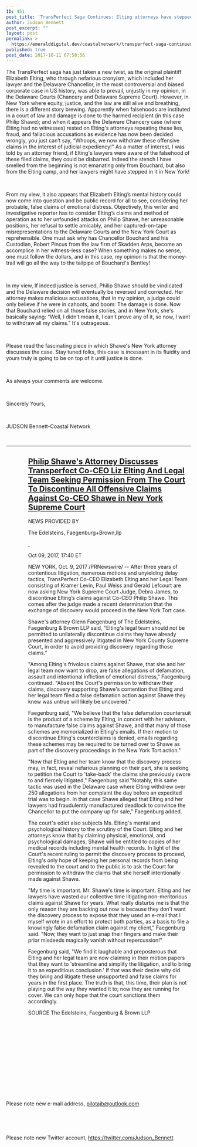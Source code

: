 ```yaml
---
ID: 451
post_title: 'TransPerfect Saga Continues: Elting attorneys have stepped in it '
author: Judson Bennett
post_excerpt: ""
layout: post
permalink: >
  https://emeralddigital.dev/coastalnetwork/transperfect-saga-continues-elting-attorneys-have-stepped-in-it/
published: true
post_date: 2017-10-11 07:58:56
---
```

The TransPerfect saga has just taken a new twist, as the original plaintiff Elizabeth Elting, who through nefarious cronyism, which included her lawyer and the Delaware Chancellor, in the most controversial and biased corporate case in US history, was able to prevail, unjustly in my opinion, in the Delaware Courts (Chancery and Delaware Supreme Court). However, in New York where equity, justice, and the law are still alive and breathing, there is a different story brewing. Apparently when falsehoods are instituted in a court of law and damage is done to the harmed recipient (in this case Philip Shawe); and when it appears the Delaware Chancery case (where Elting had no witnesses) rested on Elting's attorneys repeating these lies, fraud, and fallacious accusations as evidence has now been decided wrongly, you just can’t say, “Whoops, we now withdraw these offensive claims in the interest of judicial expediency!” As a matter of interest, I was told by an attorney friend, if Elting's lawyers were aware of the falsehood of these filed claims, they could be disbarred. Indeed the stench I have smelled from the beginning is not emanating only from Bouchard, but also from the Elting camp, and her lawyers might have stepped in it in New York!

&nbsp;

From my view, it also appears that Elizabeth Elting’s mental history could now come into question and be public record for all to see, considering her probable, false claims of emotional distress. Objectively, this writer and investigative reporter has to consider Elting’s claims and method of operation as to her unfounded attacks on Philip Shawe, her unreasonable positions, her refusal to settle amicably, and her captured-on-tape misrepresentations to the Delaware Courts and the New York Court as reprehensible. One must ask why has Chancellor Bouchard and his Custodian, Robert Pincus from the law firm of Skadden Arps, become an accomplice in her witness-less case? When something makes no sense, one must follow the dollars, and in this case, my opinion is that the money-trail will go all the way to the tailpipe of Bouchard's Bentley!

&nbsp;

In my view, If indeed justice is served, Philip Shawe should be vindicated and the Delaware decision will eventually be reversed and corrected. Her attorney makes malicious accusations, that in my opinion, a judge could only believe if he were in cahoots, and boom: The damage is done. Now that Bouchard relied on all those false stories, and in New York, she's basically saying: “Well, I didn’t mean it, I can't prove any of it, so now, I want to withdraw all my claims." It's outrageous.

&nbsp;

Please read the fascinating piece in which Shawe's New York attorney discusses the case. Stay tuned folks, this case is incessant in its fluidity and yours truly is going to be on top of it until justice is done.

&nbsp;

As always your comments are welcome.

&nbsp;

Sincerely Yours,

&nbsp;

JUDSON Bennett-Coastal Network

&nbsp;

<hr />

<h2></h2>
<h2 style="padding-left:60px;"><a href="https://www.prnewswire.com/news-releases/philip-shawes-attorney-discusses-transperfect-co-ceo-liz-elting-and-legal-team-seeking-permission-from-the-court-to-discontinue-all-offensive-claims-against-co-ceo-shawe-in-new-york-supreme-court-300533463.html?tc=eml_cleartime" target="_blank" rel="noopener noreferrer">Philip Shawe's Attorney Discusses Transperfect Co-CEO Liz Elting And Legal Team Seeking Permission From The Court To Discontinue All Offensive Claims Against Co-CEO Shawe in New York Supreme Court</a></h2>
<p style="padding-left:60px;"></p>
<p style="padding-left:60px;">NEWS PROVIDED BY</p>
<p style="padding-left:60px;"></p>
<p style="padding-left:60px;">The Edelsteins, Faegenburg+Brown,llp</p>
<p style="padding-left:60px;"><a href="http://r20.rs6.net/tn.jsp?f=001lCeIIkwoc0zvMap3SwS5W1TAIU5CQ3jOpfBnJFXh74JavLaQjLaTPb96BjTT_ZqEgWBjG4pGSNIAvsjRzzTx7K0-do6zZtOiUHdKHHDl1C7HF2gyxNTKSIvf8KKMjp-jTI6FvV5FEs5s8KXYg6Yf7OjOwD4iYzqLFu1I3rUdsZsf16Yv0ofMX7KdE6MWvn9O713oAU2Y5ro=&amp;c=G1uHfuP13mfiH6v0i1Xr14MhsaTO-UT9YqwjVAwx8jIFZG68PXPKQw==&amp;ch=Xv4qfK2Fl-e_DYjqJtr9LMs2CkvicV67VGcM56GarpkNd_XvHxXaTw=="> </a></p>
<p style="padding-left:60px;">Oct 09, 2017, 17:40 ET</p>
<p style="padding-left:60px;"></p>
<p style="padding-left:60px;">NEW YORK, Oct. 9, 2017 /PRNewswire/ -- After three years of contentious litigation, numerous motions and unyielding delay tactics, TransPerfect Co-CEO Elizabeth Elting and her Legal Team consisting of Kramer Levin, Paul Weiss and Gerald Lefcourt are now asking New York Supreme Court Judge, Debra James, to discontinue Elting’s claims against Co-CEO Philip Shawe. This comes after the judge made a recent determination that the exchange of discovery would proceed in the New York Tort case.</p>
<p style="padding-left:60px;"></p>
<p style="padding-left:60px;">Shawe's attorney Glenn Faegenburg of The Edelsteins, Faegenburg &amp; Brown LLP said, "Elting's legal team should not be permitted to unilaterally discontinue claims they have already presented and aggressively litigated in New York County Supreme Court, in order to avoid providing discovery regarding those claims."</p>
<p style="padding-left:60px;"></p>
<p style="padding-left:60px;">"Among Elting's frivolous claims against Shawe, that she and her legal team now want to drop, are false allegations of defamation, assault and intentional infliction of emotional distress," Faegenburg continued. "Absent the Court's permission to withdraw their claims, discovery supporting Shawe's contention that Elting and her legal team filed a false defamation action against Shawe they knew was untrue will likely be uncovered."</p>
<p style="padding-left:60px;"></p>
<p style="padding-left:60px;">Faegenburg said, "We believe that the false defamation countersuit is the product of a scheme by Elting, in concert with her advisors, to manufacture false claims against Shawe, and that many of those schemes are memorialized in Elting's emails. If their motion to discontinue Elting's counterclaims is denied, emails regarding these schemes may be required to be turned over to Shawe as part of the discovery proceedings in the New York Tort action."</p>
<p style="padding-left:60px;"></p>
<p style="padding-left:60px;">"Now that Elting and her team know that the discovery process may, in fact, reveal nefarious planning on their part, she is seeking to petition the Court to 'take-back' the claims she previously swore to and fiercely litigated," Faegenburg said."Notably, this same tactic was used in the Delaware case where Elting withdrew over 250 allegations from her complaint the day before an expedited trial was to begin. In that case Shawe alleged that Elting and her lawyers had fraudulently manufactured deadlock to convince the Chancellor to put the company up for sale," Faegenburg added.</p>
<p style="padding-left:60px;"></p>
<p style="padding-left:60px;">The court's edict also subjects Ms. Elting's mental and psychological history to the scrutiny of the Court. Elting and her attorneys know that by claiming physical, emotional, and psychological damages, Shawe will be entitled to copies of her medical records including mental health records. In light of the Court's recent ruling to permit the discovery process to proceed, Elting's only hope of keeping her personal records from being revealed to the court and to the public is to ask the Court for permission to withdraw the claims that she herself intentionally made against Shawe.</p>
<p style="padding-left:60px;">"My time is important. Mr. Shawe's time is important. Elting and her lawyers have wasted our collective time litigating non-meritorious claims against Shawe for years. What really disturbs me is that the only reason they are backing out now is because they don't want the discovery process to expose that they used an e-mail that I myself wrote in an effort to protect both parties, as a basis to file a knowingly false defamation claim against my client," Faegenburg said. "Now, they want to just snap their fingers and make their prior misdeeds magically vanish without repercussion!"</p>
<p style="padding-left:60px;"></p>
<p style="padding-left:60px;">Faegenburg said, "We find it laughable and preposterous that Elting and her legal team are now claiming in their motion papers that they want to 'streamline and simplify the litigation, and to bring it to an expeditious conclusion.' If that was their desire why did they bring and litigate these unsupported and false claims for years in the first place. The truth is that, this time, their plan is not playing out the way they wanted it to; now they are running for cover. We can only hope that the court sanctions them accordingly.</p>
<p style="padding-left:60px;"></p>
<p style="padding-left:60px;">SOURCE The Edelsteins, Faegenburg &amp; Brown LLP</p>
<p style="padding-left:60px;"></p>
&nbsp;

&nbsp;

&nbsp;

&nbsp;

&nbsp;

&nbsp;

&nbsp;

Please note new e-mail address, <a href="mailto:pilotajb@outlook.com">pilotajb@outlook.com</a>

&nbsp;

&nbsp;

Please note new Twitter account, <a href="http://r20.rs6.net/tn.jsp?f=001L02J7CrUEowwYKxFaA_0eteatI7ewtmRf8nNtQeCh3pY5n1NF28jvvZ27qhOTbQADQCAve2dfiLV76sGen30wAYhAkujxMEUYhCwc2EFf8k04ObHj0JQDx1xrUVWzmu8iL6n5BJ5MV29w7gnO4A5Nbd34x59BZdU&amp;c=&amp;ch=">https://twitter.com/Judson_Bennett</a>

&nbsp;